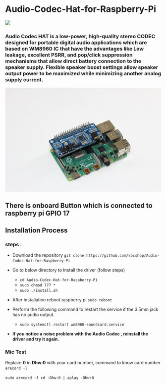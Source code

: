 # Audio-Codec-Hat-for-Raspberry-Pi

<img src= "https://github.com/sbcshop/Audio-Codec-Hat-for-Raspberry-Pi/blob/main/images/img.JPG" />

### Audio Codec HAT is a low-power, high-quality stereo CODEC designed for portable digital audio applications which are based on WM8960 IC that have the advantages like Low leakage, excellent PSRR, and pop/click suppression mechanisms that allow direct battery connection to the speaker supply. Flexible speaker boost settings allow speaker output power to be maximized while minimizing another analog supply current.

<img src= "https://github.com/sbcshop/Audio-Codec-Hat-for-Raspberry-Pi/blob/main/images/img1.JPG" />

## There is onboard Button which is connected to raspberry pi GPIO 17

## Installation Process
### steps :
   * Download the repository  ``` git clone https://github.com/sbcshop/Audio-Codec-Hat-for-Raspberry-Pi ```
   * Go to below directory to Install the driver (follow steps)
       * ``` cd Audio-Codec-Hat-for-Raspberry-Pi ```
       * ```sudo chmod 777 *```
       * ``` sudo ./install.sh ```
   * After installation reboot raspberry pi  ``` sudo reboot ```
   * Perform the following command to restart the service if the 3.5mm jack has no audio output.  
       * ``` sudo systemctl restart wm8960-soundcard.service ```
       
   * **If you notice a noise problem with the  Audio Codec , reinstall the driver and try it again.**
   
###  Mic Test
Replace   **0**  in  **Dhw:0**  with your card number, command to know card number ``` arecord -l ```

```sudo arecord -f cd -Dhw:0 | aplay -Dhw:0``` 




         
